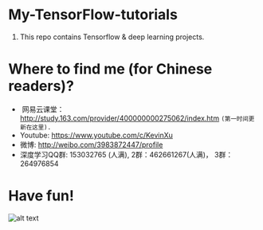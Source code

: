 # My-TensorFlow-tutorials
1. This repo contains Tensorflow & deep learning projects.
  
# Where to find me (for Chinese readers)?
*  网易云课堂：http://study.163.com/provider/400000000275062/index.htm `(第一时间更新在这里).`
*  Youtube: https://www.youtube.com/c/KevinXu 
*  微博: http://weibo.com/3983872447/profile
*  深度学习QQ群: 153032765 (人满),  2群：462661267(人满)， 3群：264976854



# Have fun!
![alt text](https://github.com/kevin28520/My-TensorFlow-tutorials/blob/master/01%20cats%20vs%20dogs/images/starry%20night%20dd3.jpg)

